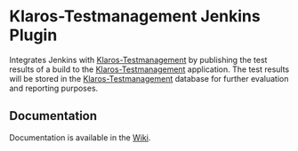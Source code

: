 Klaros-Testmanagement Jenkins Plugin
====================================

Integrates Jenkins with [Klaros-Testmanagement](http://www.klaros-testmanagement.com) by publishing the test results of a build to the [Klaros-Testmanagement](http://www.klaros-testmanagement.com) application.
The test results will be stored in the [Klaros-Testmanagement](http://www.klaros-testmanagement.com) database for further evaluation and reporting purposes.

## Documentation

Documentation is available in the [Wiki](https://wiki.jenkins-ci.org/display/JENKINS/Klaros-Testmanagement+Plugin).
